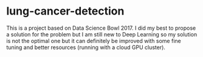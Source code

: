 # lung-cancer-detection
This is a project based on Data Science Bowl 2017. I did my best to propose a solution for the problem but I am still new to Deep Learning so my solution is not the optimal one but it can definitely be improved with some fine tuning and better resources (running with a cloud GPU cluster).
